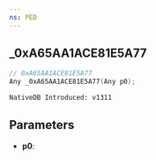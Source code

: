 ```yaml
---
ns: PED
---
```

## _0xA65AA1ACE81E5A77

```c
// 0xA65AA1ACE81E5A77
Any _0xA65AA1ACE81E5A77(Any p0);
```

```
NativeDB Introduced: v1311
```

## Parameters
* **p0**:
